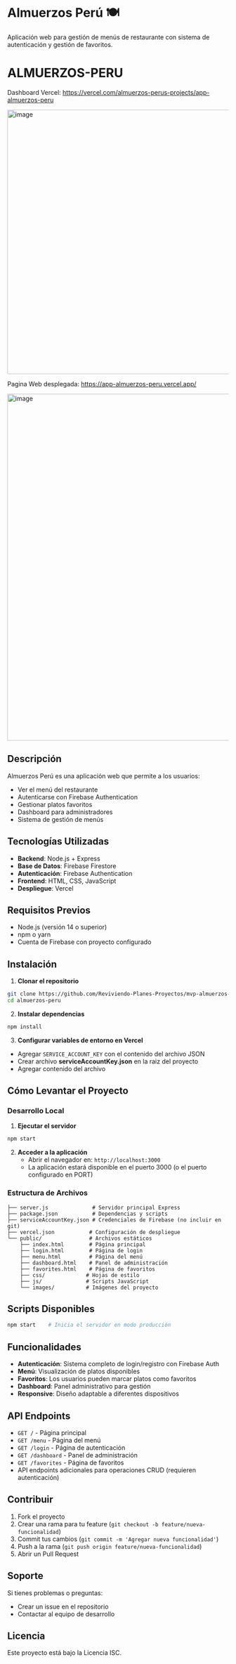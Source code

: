 # Almuerzos Perú 🍽️

Aplicación web para gestión de menús de restaurante con sistema de autenticación y gestión de favoritos.

# ALMUERZOS-PERU

Dashboard Vercel: 
https://vercel.com/almuerzos-perus-projects/app-almuerzos-peru

<img width="1302" height="602" alt="image" src="https://github.com/user-attachments/assets/558810c4-f591-4a6e-98a6-6a9b89be55e0" />

Pagina Web desplegada:
https://app-almuerzos-peru.vercel.app/

<img width="1366" height="790" alt="image" src="https://github.com/user-attachments/assets/3b2b64ed-a99b-4df8-8158-03b7dac7714d" />

## Descripción

Almuerzos Perú es una aplicación web que permite a los usuarios:
- Ver el menú del restaurante
- Autenticarse con Firebase Authentication
- Gestionar platos favoritos
- Dashboard para administradores
- Sistema de gestión de menús

## Tecnologías Utilizadas

- **Backend**: Node.js + Express
- **Base de Datos**: Firebase Firestore
- **Autenticación**: Firebase Authentication
- **Frontend**: HTML, CSS, JavaScript
- **Despliegue**: Vercel

## Requisitos Previos

- Node.js (versión 14 o superior)
- npm o yarn
- Cuenta de Firebase con proyecto configurado

## Instalación

1. **Clonar el repositorio**
```bash
git clone https://github.com/Reviviendo-Planes-Proyectos/mvp-almuerzos-peru.git
cd almuerzos-peru
```

2. **Instalar dependencias**
```bash
npm install
```

3.  **Configurar variables de entorno en Vercel**
   - Agregar `SERVICE_ACCOUNT_KEY` con el contenido del archivo JSON
   - Crear archivo **serviceAccountKey.json** en la raiz del proyecto
   - Agregar contenido del archivo

## Cómo Levantar el Proyecto

### Desarrollo Local

1. **Ejecutar el servidor**
```bash
npm start
```

2. **Acceder a la aplicación**
   - Abrir el navegador en: `http://localhost:3000`
   - La aplicación estará disponible en el puerto 3000 (o el puerto configurado en PORT)

### Estructura de Archivos

```
├── server.js              # Servidor principal Express
├── package.json           # Dependencias y scripts
├── serviceAccountKey.json # Credenciales de Firebase (no incluir en git)
├── vercel.json           # Configuración de despliegue
└── public/               # Archivos estáticos
    ├── index.html        # Página principal
    ├── login.html        # Página de login
    ├── menu.html         # Página del menú
    ├── dashboard.html    # Panel de administración
    ├── favorites.html    # Página de favoritos
    ├── css/             # Hojas de estilo
    ├── js/              # Scripts JavaScript
    └── images/          # Imágenes del proyecto
```

## Scripts Disponibles

```bash
npm start    # Inicia el servidor en modo producción
```


## Funcionalidades

- **Autenticación**: Sistema completo de login/registro con Firebase Auth
- **Menú**: Visualización de platos disponibles
- **Favoritos**: Los usuarios pueden marcar platos como favoritos
- **Dashboard**: Panel administrativo para gestión
- **Responsive**: Diseño adaptable a diferentes dispositivos

## API Endpoints

- `GET /` - Página principal
- `GET /menu` - Página del menú
- `GET /login` - Página de autenticación
- `GET /dashboard` - Panel de administración
- `GET /favorites` - Página de favoritos
- API endpoints adicionales para operaciones CRUD (requieren autenticación)

## Contribuir

1. Fork el proyecto
2. Crear una rama para tu feature (`git checkout -b feature/nueva-funcionalidad`)
3. Commit tus cambios (`git commit -m 'Agregar nueva funcionalidad'`)
4. Push a la rama (`git push origin feature/nueva-funcionalidad`)
5. Abrir un Pull Request

## Soporte

Si tienes problemas o preguntas:
- Crear un issue en el repositorio
- Contactar al equipo de desarrollo

## Licencia

Este proyecto está bajo la Licencia ISC.
